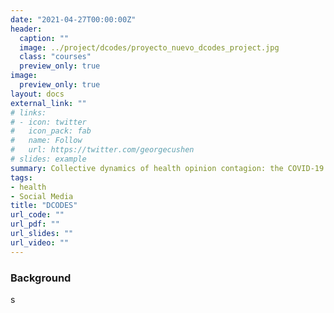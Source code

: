 ```yaml
---
date: "2021-04-27T00:00:00Z"
header:
  caption: ""
  image: ../project/dcodes/proyecto_nuevo_dcodes_project.jpg
  class: "courses"
  preview_only: true
image:
  preview_only: true
layout: docs
external_link: ""
# links:
# - icon: twitter
#   icon_pack: fab
#   name: Follow
#   url: https://twitter.com/georgecushen
# slides: example
summary: Collective dynamics of health opinion contagion: the COVID-19 infodemic and its effects on decision making processes
tags:
- health
- Social Media
title: "DCODES"
url_code: ""
url_pdf: ""
url_slides: ""
url_video: ""
---
```



### Background
s

